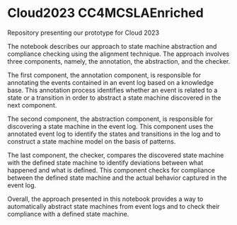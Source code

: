 # Cloud2023 CC4MCSLAEnriched
Repository presenting our prototype for Cloud 2023

The notebook describes our approach to state machine abstraction and compliance checking using the alignment technique. The approach involves three components, namely, the annotation, the abstraction, and the checker.

The first component, the annotation component, is responsible for annotating the events contained in an event log based on a knowledge base. This annotation process identifies whether an event is related to a state or a transition in order to abstract a state machine discovered in the next component.

The second component, the abstraction component, is responsible for discovering a state machine in the event log. This component uses the annotated event log to identify the states and transitions in the log and to construct a state machine model on the basis of patterns.

The last component, the checker, compares the discovered state machine with the defined state machine to identify deviations between what happened and what is defined. This component checks for compliance between the defined state machine and the actual behavior captured in the event log.

Overall, the approach presented in this notebook provides a way to automatically abstract state machines from event logs and to check their compliance with a defined state machine.